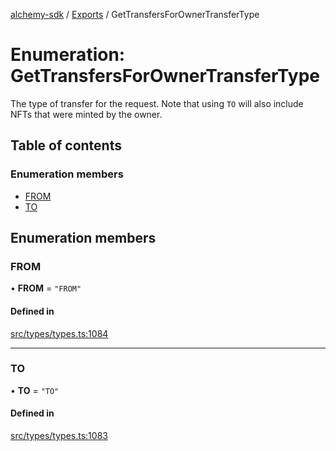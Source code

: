 [alchemy-sdk](../README.md) / [Exports](../modules.md) / GetTransfersForOwnerTransferType

# Enumeration: GetTransfersForOwnerTransferType

The type of transfer for the request. Note that using `TO` will also include
NFTs that were minted by the owner.

## Table of contents

### Enumeration members

- [FROM](GetTransfersForOwnerTransferType.md#from)
- [TO](GetTransfersForOwnerTransferType.md#to)

## Enumeration members

### FROM

• **FROM** = `"FROM"`

#### Defined in

[src/types/types.ts:1084](https://github.com/alchemyplatform/alchemy-sdk-js/blob/e05babb/src/types/types.ts#L1084)

___

### TO

• **TO** = `"TO"`

#### Defined in

[src/types/types.ts:1083](https://github.com/alchemyplatform/alchemy-sdk-js/blob/e05babb/src/types/types.ts#L1083)
